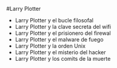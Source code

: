 #Larry Plotter
* Larry Plotter y el bucle filosofal
* Larry Plotter y la clave secreta del wifi
* Larry Plotter y el prisionero del firewal
* Larry Plotter y el malware de fuego
* Larry Plotter y la orden Unix
* Larry Plotter y el misterio del hacker
* Larry Plotter y los comits de la muerte